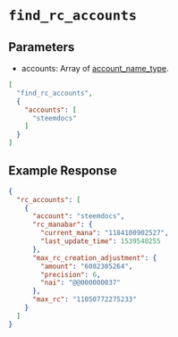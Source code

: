 # `find_rc_accounts`

## Parameters

- accounts: Array of [account_name_type](/platform/primitives/types/account_name.md).

```json
[
  "find_rc_accounts", 
  { 
    "accounts": [ 
      "steemdocs" 
    ] 
  }
]
```

## Example Response

```json
{
  "rc_accounts": [
    { 
      "account": "steemdocs",
      "rc_manabar": { 
        "current_mana": "1184100902527", 
        "last_update_time": 1539540255
      },
      "max_rc_creation_adjustment": { 
        "amount": "6082305264", 
        "precision": 6, 
        "nai": "@@000000037" 
      },
      "max_rc": "11050772275233" 
    } 
  ]
}
```
